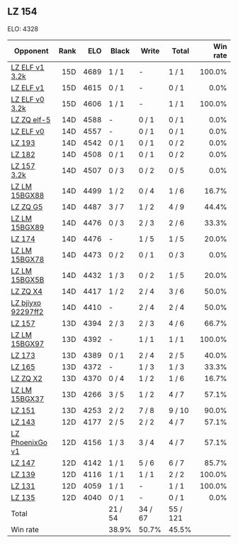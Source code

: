 ## LZ 154 ##

ELO: 4328

Opponent | Rank | ELO | Black | Write | Total | Win rate
---------|-----:|----:|-------|-------|-------|-------:
[LZ ELF v1 3.2k](LZ%20ELF%20v1%203.2k.md) | 15D | 4689 | 1 / 1 | - | 1 / 1 | 100.0%
[LZ ELF v1](LZ%20ELF%20v1.md) | 15D | 4615 | 0 / 1 | - | 0 / 1 | 0.0%
[LZ ELF v0 3.2k](LZ%20ELF%20v0%203.2k.md) | 15D | 4606 | 1 / 1 | - | 1 / 1 | 100.0%
[LZ ZQ elf-5](LZ%20ZQ%20elf-5.md) | 14D | 4588 | - | 0 / 1 | 0 / 1 | 0.0%
[LZ ELF v0](LZ%20ELF%20v0.md) | 14D | 4557 | - | 0 / 1 | 0 / 1 | 0.0%
[LZ 193](LZ%20193.md) | 14D | 4542 | 0 / 1 | 0 / 1 | 0 / 2 | 0.0%
[LZ 182](LZ%20182.md) | 14D | 4508 | 0 / 1 | 0 / 1 | 0 / 2 | 0.0%
[LZ 157 3.2k](LZ%20157%203.2k.md) | 14D | 4507 | 0 / 3 | 0 / 2 | 0 / 5 | 0.0%
[LZ LM 15BGX88](LZ%20LM%2015BGX88.md) | 14D | 4499 | 1 / 2 | 0 / 4 | 1 / 6 | 16.7%
[LZ ZQ G5](LZ%20ZQ%20G5.md) | 14D | 4487 | 3 / 7 | 1 / 2 | 4 / 9 | 44.4%
[LZ LM 15BGX89](LZ%20LM%2015BGX89.md) | 14D | 4476 | 0 / 3 | 2 / 3 | 2 / 6 | 33.3%
[LZ 174](LZ%20174.md) | 14D | 4476 | - | 1 / 5 | 1 / 5 | 20.0%
[LZ LM 15BGX78](LZ%20LM%2015BGX78.md) | 14D | 4473 | 0 / 2 | 0 / 1 | 0 / 3 | 0.0%
[LZ LM 15BGX5B](LZ%20LM%2015BGX5B.md) | 14D | 4432 | 1 / 3 | 0 / 2 | 1 / 5 | 20.0%
[LZ ZQ X4](LZ%20ZQ%20X4.md) | 14D | 4417 | 1 / 2 | 2 / 4 | 3 / 6 | 50.0%
[LZ bjiyxo 92297ff2](LZ%20bjiyxo%2092297ff2.md) | 14D | 4410 | - | 2 / 4 | 2 / 4 | 50.0%
[LZ 157](LZ%20157.md) | 13D | 4394 | 2 / 3 | 2 / 3 | 4 / 6 | 66.7%
[LZ LM 15BGX97](LZ%20LM%2015BGX97.md) | 13D | 4392 | - | 1 / 1 | 1 / 1 | 100.0%
[LZ 173](LZ%20173.md) | 13D | 4389 | 0 / 1 | 2 / 4 | 2 / 5 | 40.0%
[LZ 165](LZ%20165.md) | 13D | 4372 | - | 1 / 3 | 1 / 3 | 33.3%
[LZ ZQ X2](LZ%20ZQ%20X2.md) | 13D | 4370 | 0 / 4 | 1 / 2 | 1 / 6 | 16.7%
[LZ LM 15BGX37](LZ%20LM%2015BGX37.md) | 13D | 4266 | 3 / 5 | 1 / 2 | 4 / 7 | 57.1%
[LZ 151](LZ%20151.md) | 13D | 4253 | 2 / 2 | 7 / 8 | 9 / 10 | 90.0%
[LZ 143](LZ%20143.md) | 12D | 4177 | 2 / 5 | 2 / 2 | 4 / 7 | 57.1%
[LZ PhoenixGo v1](LZ%20PhoenixGo%20v1.md) | 12D | 4156 | 1 / 3 | 3 / 4 | 4 / 7 | 57.1%
[LZ 147](LZ%20147.md) | 12D | 4142 | 1 / 1 | 5 / 6 | 6 / 7 | 85.7%
[LZ 139](LZ%20139.md) | 12D | 4116 | 1 / 1 | 1 / 1 | 2 / 2 | 100.0%
[LZ 131](LZ%20131.md) | 12D | 4059 | 1 / 1 | - | 1 / 1 | 100.0%
[LZ 135](LZ%20135.md) | 12D | 4040 | 0 / 1 | - | 0 / 1 | 0.0%
Total | | | 21 / 54 | 34 / 67 | 55 / 121 | 
Win rate| | | 38.9% | 50.7% | 45.5% | 
